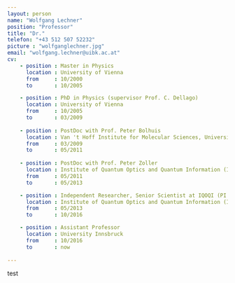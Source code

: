 ```yaml
---
layout: person
name: "Wolfgang Lechner"
position: "Professor"
title: "Dr."
telefon: "+43 512 507 52232"
picture : "wolfganglechner.jpg"
email: "wolfgang.lechner@uibk.ac.at"
cv:
    - position : Master in Physics
      location : University of Vienna
      from     : 10/2000
      to       : 10/2005

    - position : PhD in Physics (supervisor Prof. C. Dellago)
      location : University of Vienna
      from     : 10/2005
      to       : 03/2009
      
    - position : PostDoc with Prof. Peter Bolhuis
      location : Van 't Hoff Institute for Molecular Sciences, University of Amsterdam
      from     : 03/2009
      to       : 05/2011
      
    - position : PostDoc with Prof. Peter Zoller
      location : Institute of Quantum Optics and Quantum Information (IQOQI), Innsbruck
      from     : 05/2011
      to       : 05/2013

    - position : Independent Researcher, Senior Scientist at IQOQI (PI of FWF-P25454)
      location : Institute of Quantum Optics and Quantum Information (IQOQI), Innsbruck
      from     : 05/2013
      to       : 10/2016

    - position : Assistant Professor 
      location : University Innsbruck
      from     : 10/2016
      to       : now
      
---
```

test